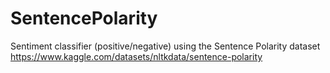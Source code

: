 # SentencePolarity
Sentiment classifier (positive/negative) using the Sentence Polarity dataset https://www.kaggle.com/datasets/nltkdata/sentence-polarity
